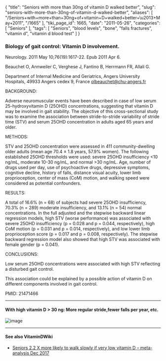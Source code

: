 {
    "title": "Seniors with more than 30ng of vitamin D walked better",
    "slug": "seniors-with-more-than-30ng-of-vitamin-d-walked-better",
    "aliases": [
        "/Seniors+with+more+than+30ng+of+vitamin+D+walked+better+\u2013+May+2011",
        "/1665"
    ],
    "tiki_page_id": 1665,
    "date": "2011-05-26",
    "categories": [
        "Seniors"
    ],
    "tags": [
        "Seniors",
        "blood levels",
        "bone",
        "falls fractures",
        "vitamin d",
        "vitamin d blood test"
    ]
}


### Biology of gait control: Vitamin D involvement.

Neurology. 2011 May 10;76(19):1617-22. Epub 2011 Apr 6.

Beauchet O, Annweiler C, Verghese J, Fantino B, Herrmann FR, Allali G.

Department of Internal Medicine and Geriatrics, Angers University Hospitals, 49933 Angers cedex 9, France olbeauchet@chu-angers.fr

BACKGROUND:

Adverse neuromuscular events have been described in case of low serum 25-hydroxyvitamin D (25OHD) concentrations, suggesting that vitamin D may be involved in gait stability. The objective of this cross-sectional study was to examine the association between stride-to-stride variability of stride time (STV) and serum 25OHD concentration in adults aged 65 years and older.

METHODS:

STV and 25OHD concentration were assessed in 411 community-dwelling older adults (mean age 70.4 ± 1.8 years, 57.9% women). The following established 25OHD thresholds were used: severe 25OHD insufficiency <10 ng/mL, moderate 10-30 ng/mL, and normal >30 ng/mL. Age, number of drugs used per day, use of psychoactive drugs, depressive symptoms, cognitive decline, history of falls, distance visual acuity, lower limb proprioception, center of mass (CoM) motion, and walking speed were considered as potential confounders.

RESULTS:

A total of 16.6% (n = 68) of subjects had severe 25OHD insufficiency, 70.3% (n = 289) moderate insufficiency, and 13.1% (n = 54) normal concentrations. In the full adjusted and the stepwise backward linear regression models, high STV (worse performance) was associated with severe 25OHD insufficiency (p = 0.028 and p = 0.044, respectively), high CoM motion (p = 0.031 and p = 0.014, respectively), and low lower limb proprioception score (p = 0.017 and p = 0.008, respectively). The stepwise backward regression model also showed that high STV was associated with female gender (p = 0.041).

CONCLUSIONS:

Low serum 25OHD concentrations were associated with high STV reflecting a disturbed gait control. 

This association could be explained by a possible action of vitamin D on different components involved in gait control.

PMID:     21471466

---

#### With high vitamin D > 30 ng: More regular stride,fewer falls per year, etc.

<img src="https://d1bk1kqxc0sym.cloudfront.net/attachments/jpeg/gait-control.jpg" alt="image">

- - - - - - 

#### See also VitaminDWiki

* [Seniors 2.2 X more likely to walk slowly if very low vitamin D – meta-analysis Dec 2017](/posts/seniors-22-x-more-likely-to-walk-slowly-if-very-low-vitamin-d-meta-analysis)